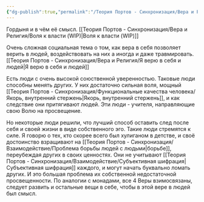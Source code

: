 ```yaml
---
{"dg-publish":true,"permalink":"/Теория Портов - Синхронизация/Вера и Религия/Смысл жизни Поэта, Вера в людей/"}
---
```


Гордыня и в чём её смысл.
[[Теория Портов - Синхронизация/Вера и Религия/Воля к власти (WIP)\|Воля к власти (WIP)]]

Очень сложная социальная тема о том, как вера в себя позволяет верить в людей, воздействовать на них а иногда и даже травмировать.
[[Теория Портов - Синхронизация/Вера и Религия/Я верю в себя и людей\|Я верю в себя и людей]]

Есть люди с очень высокой союственной уверенностью. Таковые люди способны менять других. У них достаточно сильная воля, мощный [[Теория Портов - Синхронизация/Функциональные качества человека/Якорь, внутренний стержень\|Якорь, внутренний стержень]], и как следствие они притягивают людей. Эти люди - учителя, направляющие свою Волю на просвещение.

Но некоторые люди решили, что лучший способ оставить след после себя и своей жизни в виде собственного эго. Такие люди стремятся к силе. Я говорю о тех, кто скорее всего был хулиганом в детстве, и своё достоинство взращивают на [[Теория Портов - Синхронизация/Взаимодействие/Проблема борьбы людей с людьми\|борьбе]], переубеждая других в своих ценностях.
Они не учитывают [[Теория Портов - Синхронизация/Взаимодействие/Субъективная шифрация\|Субъективная шифрация]] каждого, и могут начать буквально ломать других.
И это большая проблема их собственной недостаточной просвещенности.
По аналогии с монадами, все 4 Веры взимосвязаны, следует развить и остальные вещи в себе, чтобы в этой вере в людей был смысл.